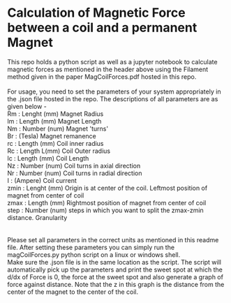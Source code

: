 # Calculation of Magnetic Force between a coil and a permanent Magnet
This repo holds a python script as well as a jupyter notebook to calculate magnetic forces as mentioned in the header above using the Filament method given in the paper MagCoilForces.pdf hosted in this repo.  <br><br>
For usage, you need to set the parameters of your system appropriately in the .json file hosted in the repo. The descriptions of all parameters are as given below -  
Rm : Lenght (mm) Magnet Radius  
lm : Length (mm) Magnet Length  
Nm : Number (num) Magnet 'turns'  
Br : (Tesla) Magnet remanence  
rc : Length (mm) Coil inner radius  
Rc : Length L(mm) Coil Outer radius  
lc : Length (mm) Coil Length  
Nz : Number (num) Coil turns in axial direction  
Nr : Number (num) Coil turns in radial direction  
I : (Ampere) Coil current  
zmin : Lenght (mm) Origin is at center of the coil. Leftmost position of   magnet from center of coil  
zmax : Length (mm) Rightmost position of magnet from center of coil  
step : Number (num) steps in which you want to split the zmax-zmin distance. Granularity  
<br><br>
Please set all parameters in the correct units as mentioned in this readme file. 
After setting these parameters you can simply run the magCoilForces.py python script on a linux or windows shell. \
Make sure the .json file is in the same location as the script. 
The script will automatically pick up the parameters and print the sweet spot at which the d/dx of Force is 0, the force at the sweet spot and also generate a graph of force against distance. 
Note that the z in this graph is the distance from the center of the magnet to the center of the coil.
